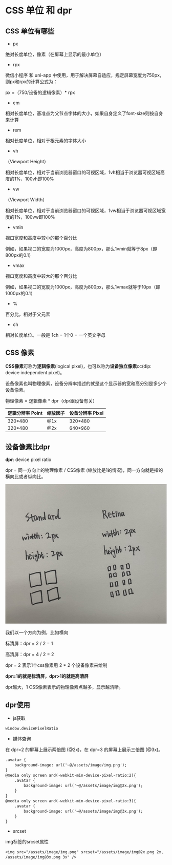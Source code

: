 # CSS 单位 和 dpr

## CSS 单位有哪些

- px

绝对长度单位，像素（在屏幕上显示的最小单位）

- rpx 

微信小程序 和 uni-app 中使用，用于解决屏幕自适应，规定屏幕宽度为750px，则px和rpx的计算公式为：

px =（750/设备的逻辑像素）* rpx

- em

相对长度单位，基准点为父节点字体的大小，如果自身定义了font-size则按自身来计算

- rem

相对长度单位，相对于根元素的字体大小

- vh

（Viewport Height）

相对长度单位，相对于当前浏览器窗口的可视区域，1vh相当于浏览器可视区域高度的1%，100vh即100%

- vw

（Viewport Width）

相对长度单位，相对于当前浏览器窗口的可视区域，1vw相当于浏览器可视区域宽度的1%，100vw即100%

- vmin

视口宽度和高度中较小的那个百分比

例如，如果视口的宽度为1000px，高度为800px，那么1vmin就等于8px（即800px的0.1）

- vmax

视口宽度和高度中较大的那个百分比

例如，如果视口的宽度为1000px，高度为800px，那么1vmax就等于10px（即1000px的0.1）

- % 

百分比，相对于父元素

- ch

相对长度单位。一般是 1ch = 1个0 = 一个英文字母

## CSS 像素

**CSS像素**可称为**逻辑像素**(logical pixel)，也可以称为**设备独立像素**cc(dip: device independent pixel)。

设备像素也叫物理像素，设备分辨率描述的就是这个显示器的宽和高分别是多少个设备像素。

物理像素 = 逻辑像素 * dpr（dpr跟设备有关）

| 逻辑分辨率 Point     | 缩放因子                | 设备分辨率 Pixel                                                            |
| ---------- | ----------------------- | --------------------------------------------------------------- |
| 320*480        | @1x           | 320*480              |
| 320*480     | @2x          | 640*960                                      |

## 设备像素比dpr

**dpr**: device pixel ratio

dpr = 同一方向上的物理像素 / CSS像素 (缩放比是1的情况)，同一方向就是指的横向比或者纵向比。

![alt text](image-4.jpg)

我们以一个方向为例，比如横向

标清屏：dpr = 2 / 2 = 1

高清屏：dpr = 4 / 2 = 2

dpr = 2 表示1个css像素用 2 * 2 个设备像素来绘制

**dpr=1的就是标清屏，dpr>1的就是高清屏**

dpr越大，1 CSS像素表示的物理像素点越多，显示越清晰。

## dpr使用

- js获取
```
window.devicePixelRatio
```

-  媒体查询

在 dpr=2 的屏幕上展示两倍图 (@2x)，在 dpr=3 的屏幕上展示三倍图 (@3x)。
```
.avatar {
    background-image: url('~@/assets/image/img.png');
}
@media only screen and(-webkit-min-device-pixel-ratio:2){
    .avatar {
        background-image: url('~@/assets/image/img@2x.png');
    }
}
@media only screen and(-webkit-min-device-pixel-ratio:3){
    .avatar {
        background-image: url('~@/assets/image/img@3x.png');
    }
}
```
- srcset

img标签的srcset属性
```
<img src="/assets/image/img.png" srcset="/assets/image/img@2x.png 2x, /assets/image/img@3x.png 3x" />
```
